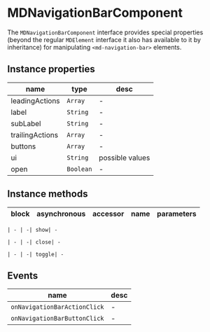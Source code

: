 # MDNavigationBarComponent
The `MDNavigationBarComponent` interface provides special properties (beyond the regular `MDElement` interface it also has available to it by inheritance) for manipulating `<md-navigation-bar>` elements.

## Instance properties

name|type|desc
---|---|---
leadingActions|`Array`|-
label|`String`|-
subLabel|`String`|-
trailingActions|`Array`|-
buttons|`Array`|-
ui|`String`|possible values 
open|`Boolean`|-

## Instance methods

block| asynchronous | accessor| name| parameters
---| --- | ---| ---| ---

    | - | -| show| -

    | - | -| close| -

    | - | -| toggle| -

## Events

name|desc
---|---
`onNavigationBarActionClick`|-
`onNavigationBarButtonClick`|-
